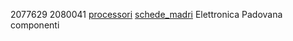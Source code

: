 2077629
2080041
[processori](processori.md)
[schede_madri](schede_madri.md)
Elettronica Padovana
componenti
